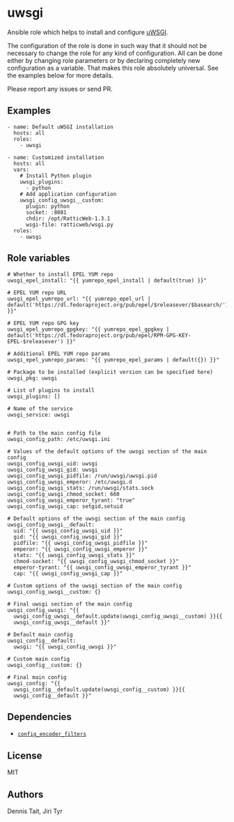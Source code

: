 uwsgi
=====

Ansible role which helps to install and configure
[uWSGI](http://uwsgi-docs.readthedocs.io/en/latest/index.html).

The configuration of the role is done in such way that it should not be
necessary to change the role for any kind of configuration. All can be
done either by changing role parameters or by declaring completely new
configuration as a variable. That makes this role absolutely
universal. See the examples below for more details.

Please report any issues or send PR.


Examples
--------

```
- name: Default uWSGI installation
  hosts: all
  roles:
    - uwsgi

- name: Customized installation
  hosts: all
  vars:
    # Install Python plugin
    uwsgi_plugins:
      - python
    # Add application configuration
    uwsgi_config_uwsgi__custom:
      plugin: python
      socket: :8081
      chdir: /opt/RatticWeb-1.3.1
      wsgi-file: ratticweb/wsgi.py
  roles:
    - uwsgi
```


Role variables
--------------

```
# Whether to install EPEL YUM repo
uwsgi_epel_install: "{{ yumrepo_epel_install | default(true) }}"

# EPEL YUM repo URL
uwsgi_epel_yumrepo_url: "{{ yumrepo_epel_url | default('https://dl.fedoraproject.org/pub/epel/$releasever/$basearch/') }}"

# EPEL YUM repo GPG key
uwsgi_epel_yumrepo_gpgkey: "{{ yumrepo_epel_gpgkey | default('https://dl.fedoraproject.org/pub/epel/RPM-GPG-KEY-EPEL-$releasever') }}"

# Additional EPEL YUM repo params
uwsgi_epel_yumrepo_params: "{{ yumrepo_epel_params | default({}) }}"

# Package to be installed (explicit version can be specified here)
uwsgi_pkg: uwsgi

# List of plugins to install
uwsgi_plugins: []

# Name of the service
uwsgi_service: uwsgi


# Path to the main config file
uwsgi_config_path: /etc/uwsgi.ini

# Values of the default options of the uwsgi section of the main config
uwsgi_config_uwsgi_uid: uwsgi
uwsgi_config_uwsgi_gid: uwsgi
uwsgi_config_uwsgi_pidfile: /run/uwsgi/uwsgi.pid
uwsgi_config_uwsgi_emperor: /etc/uwsgi.d
uwsgi_config_uwsgi_stats: /run/uwsgi/stats.sock
uwsgi_config_uwsgi_chmod_socket: 660
uwsgi_config_uwsgi_emperor_tyrant: "true"
uwsgi_config_uwsgi_cap: setgid,setuid

# Default options of the uwsgi section of the main config
uwsgi_config_uwsgi__default:
  uid: "{{ uwsgi_config_uwsgi_uid }}"
  gid: "{{ uwsgi_config_uwsgi_gid }}"
  pidfile: "{{ uwsgi_config_uwsgi_pidfile }}"
  emperor: "{{ uwsgi_config_uwsgi_emperor }}"
  stats: "{{ uwsgi_config_uwsgi_stats }}"
  chmod-socket: "{{ uwsgi_config_uwsgi_chmod_socket }}"
  emperor-tyrant: "{{ uwsgi_config_uwsgi_emperor_tyrant }}"
  cap: "{{ uwsgi_config_uwsgi_cap }}"

# Custom options of the uwsgi section of the main config
uwsgi_config_uwsgi__custom: {}

# Final uwsgi section of the main config
uwsgi_config_uwsgi: "{{
  uwsgi_config_uwsgi__default.update(uwsgi_config_uwsgi__custom) }}{{
  uwsgi_config_uwsgi__default }}"

# Default main config
uwsgi_config__default:
  uwsgi: "{{ uwsgi_config_uwsgi }}"

# Custom main config
uwsgi_config__custom: {}

# Final main config
uwsgi_config: "{{
  uwsgi_config__default.update(uwsgi_config__custom) }}{{
  uwsgi_config__default }}"
```


Dependencies
------------

- [`config_encoder_filters`](https://github.com/jtyr/ansible-config_encoder_filters)


License
-------

MIT


Authors
-------

Dennis Tait, Jiri Tyr
